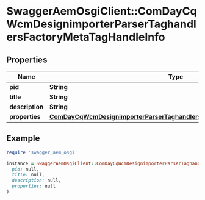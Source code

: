 # SwaggerAemOsgiClient::ComDayCqWcmDesignimporterParserTaghandlersFactoryMetaTagHandleInfo

## Properties

| Name | Type | Description | Notes |
| ---- | ---- | ----------- | ----- |
| **pid** | **String** |  | [optional] |
| **title** | **String** |  | [optional] |
| **description** | **String** |  | [optional] |
| **properties** | [**ComDayCqWcmDesignimporterParserTaghandlersFactoryMetaTagHandleProperties**](ComDayCqWcmDesignimporterParserTaghandlersFactoryMetaTagHandleProperties.md) |  | [optional] |

## Example

```ruby
require 'swagger_aem_osgi'

instance = SwaggerAemOsgiClient::ComDayCqWcmDesignimporterParserTaghandlersFactoryMetaTagHandleInfo.new(
  pid: null,
  title: null,
  description: null,
  properties: null
)
```

